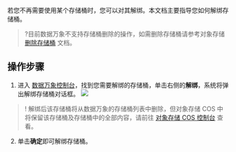 若您不再需要使用某个存储桶时，您可以对其解绑。本文档主要指导您如何解绑存储桶。

>?目前数据万象不支持存储桶删除的操作，如需删除存储桶请参考对象存储 [删除存储桶](https://cloud.tencent.com/document/product/436/32433) 文档。

## 操作步骤
1. 进入 [数据万象控制台](https://console.cloud.tencent.com/ci/bucket)，找到您需要解绑的存储桶，单击右侧的**解绑**，系统将弹出解绑存储桶对话框。
![](https://main.qcloudimg.com/raw/f6183dbcf162d4f2779cd5e4b5c31aa5.png)
>! 解绑后该存储桶将从数据万象的存储桶列表中删除，但对象存储 COS 中将保留该存储桶及存储桶中的全部内容，请前往 [对象存储 COS 控制台](https://console.cloud.tencent.com/cos5) 查看。
>
2. 单击**确定**即可解绑存储桶。

